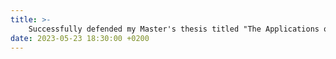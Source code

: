```yaml
---
title: >-
    Successfully defended my Master's thesis titled "The Applications of Greedy Algorithms Based on Redundant Systems".
date: 2023-05-23 18:30:00 +0200
---
```

